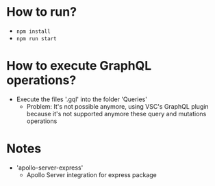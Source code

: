 # How to run?
* `npm install`
* `npm run start`

# How to execute GraphQL operations?
* Execute the files '.gql' into the folder 'Queries'
  * Problem: It's not possible anymore, using VSC's GraphQL plugin because it's not supported anymore these query and mutations operations

# Notes
* 'apollo-server-express'
    * Apollo Server integration for express package
